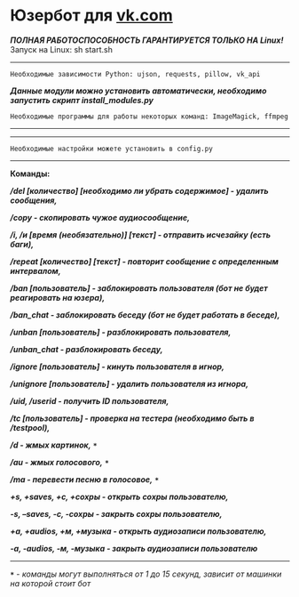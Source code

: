 # Юзербот для [vk.com](https://vk.com/)
***ПОЛНАЯ РАБОТОСПОСОБНОСТЬ ГАРАНТИРУЕТСЯ ТОЛЬКО НА Linux!*** <br>
Запуск на Linux: sh start.sh
___
    Необходимые зависимости Python: ujson, requests, pillow, vk_api
***Данные модули можно установить автоматически, необходимо запустить скрипт install_modules.py***

    Необходимые программы для работы некоторых команд: ImageMagick, ffmpeg
___

---
    Необходимые настройки можете установить в config.py
---

__Команды:__

___/del [количество] [необходимо ли убрать содержимое] - удалить сообщения,___

___/copy - скопировать чужое аудиосообщение,___

___/i, /и [время (необязательно)] [текст] - отправить исчезайку (есть баги),___

___/repeat [количество] [текст] - повторит сообщение с определенным интервалом,___

___/ban [пользователь] - заблокировать пользователя (бот не будет реагировать на юзера),___

___/ban_chat - заблокировать беседу (бот не будет работать в беседе),___

___/unban [пользователь] - разблокировать пользователя,___

___/unban_chat - разблокировать беседу,___

___/ignore [пользователь] - кинуть пользователя в игнор,___

___/unignore [пользователь] - удалить пользователя из игнора,___

___/uid, /userid - получить ID пользователя,___

___/tc [пользователь] - проверка на тестера (необходимо быть в /testpool),___

___/d - жмых картинок,___ ***`*`***

___/au - жмых голосового,___ ***`*`***

___/ma - перевести песню в голосовое,___ ***`*`***

___+s, +saves, +с, +сохры - открыть сохры пользователю,___

___-s, –saves, -с, -сохры - закрыть сохры пользователю,___

___+a, +audios, +м, +музыка - открыть аудиозаписи пользователю,___

___-a, -audios, -м, -музыка - закрыть аудиозаписи пользователю___

___

***`*`*** - *команды могут выполняться от 1 до 15 секунд, зависит от машинки на которой стоит бот*